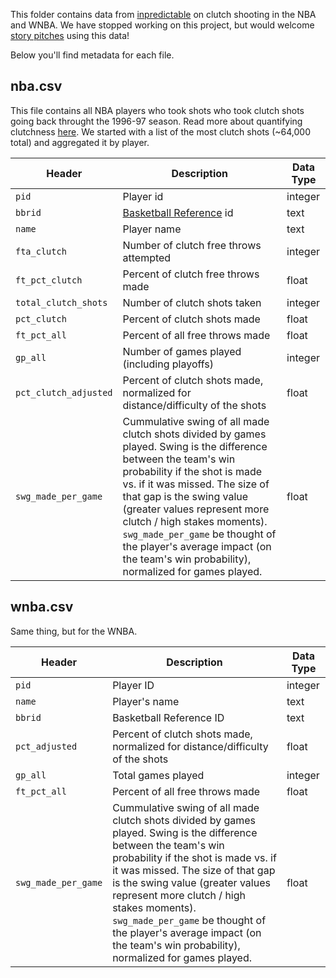 This folder contains data from [inpredictable](https://www.inpredictable.com/) on clutch shooting in the NBA and WNBA. We have stopped working on this project, but would welcome [story pitches](https://pudding.cool/pitch/) using this data!

Below you'll find metadata for each file.

## nba.csv

This file contains all NBA players who took shots who took clutch shots going back throught the 1996-97 season. Read more about quantifying clutchness [here](https://www.inpredictable.com/2014/03/measuring-clutch-play-in-nba.html). We started with a list of the most clutch shots (~64,000 total) and aggregated it by player.

| Header                | Description                                                                                                                                            | Data Type |
| --------------------- | ------------------------------------------------------------------------------------------------------------------------------------------------------ | --------- |
| `pid`                 | Player id                                                                                                                                              | integer   |
| `bbrid`               | [Basketball Reference](https://www.basketball-reference.com/) id                                                                                       | text      |
| `name`                | Player name                                                                                                                                            | text      |
| `fta_clutch`          | Number of clutch free throws attempted                                                                                                                 | integer   |
| `ft_pct_clutch`       | Percent of clutch free throws made                                                                                                                     | float     |
| `total_clutch_shots`  | Number of clutch shots taken                                                                                                                           | integer   |
| `pct_clutch`          | Percent of clutch shots made                                                                                                                           | float     |
| `ft_pct_all`          | Percent of all free throws made                                                                                                                        | float     |
| `gp_all`              | Number of games played (including playoffs)                                                                                                            | integer   |
| `pct_clutch_adjusted` | Percent of clutch shots made, normalized for distance/difficulty of the shots                                                                          | float     |
| `swg_made_per_game`   | Cummulative swing of all made clutch shots divided by games played. Swing is the difference between the team's win probability if the shot is made vs. if it was missed. The size of that gap is the swing value (greater values represent more clutch / high stakes moments). `swg_made_per_game` be thought of the player's average impact (on the team's win probability), normalized for games played. | float     |

## wnba.csv

Same thing, but for the WNBA.

| Header              | Description                                                                                                                                            | Data Type |
| ------------------- | ------------------------------------------------------------------------------------------------------------------------------------------------------ | --------- |
| `pid`               | Player ID                                                                                                                                              | integer   |
| `name`              | Player's name                                                                                                                                          | text      |
| `bbrid`             | Basketball Reference ID                                                                                                                                | text      |
| `pct_adjusted`      | Percent of clutch shots made, normalized for distance/difficulty of the shots                                                                          | float     |
| `gp_all`            | Total games played                                                                                                                                     | integer   |
| `ft_pct_all`        | Percent of all free throws made                                                                                                                        | float     |
| `swg_made_per_game` | Cummulative swing of all made clutch shots divided by games played. Swing is the difference between the team's win probability if the shot is made vs. if it was missed. The size of that gap is the swing value (greater values represent more clutch / high stakes moments). `swg_made_per_game` be thought of the player's average impact (on the team's win probability), normalized for games played. | float     |
